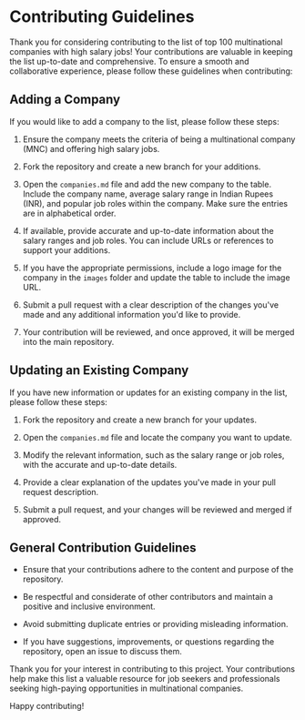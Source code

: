 # Contributing Guidelines

Thank you for considering contributing to the list of top 100 multinational companies with high salary jobs! Your contributions are valuable in keeping the list up-to-date and comprehensive. To ensure a smooth and collaborative experience, please follow these guidelines when contributing:

## Adding a Company

If you would like to add a company to the list, please follow these steps:

1. Ensure the company meets the criteria of being a multinational company (MNC) and offering high salary jobs.

2. Fork the repository and create a new branch for your additions.

3. Open the `companies.md` file and add the new company to the table. Include the company name, average salary range in Indian Rupees (INR), and popular job roles within the company. Make sure the entries are in alphabetical order.

4. If available, provide accurate and up-to-date information about the salary ranges and job roles. You can include URLs or references to support your additions.

5. If you have the appropriate permissions, include a logo image for the company in the `images` folder and update the table to include the image URL.

6. Submit a pull request with a clear description of the changes you've made and any additional information you'd like to provide.

7. Your contribution will be reviewed, and once approved, it will be merged into the main repository.

## Updating an Existing Company

If you have new information or updates for an existing company in the list, please follow these steps:

1. Fork the repository and create a new branch for your updates.

2. Open the `companies.md` file and locate the company you want to update.

3. Modify the relevant information, such as the salary range or job roles, with the accurate and up-to-date details.

4. Provide a clear explanation of the updates you've made in your pull request description.

5. Submit a pull request, and your changes will be reviewed and merged if approved.

## General Contribution Guidelines

- Ensure that your contributions adhere to the content and purpose of the repository.

- Be respectful and considerate of other contributors and maintain a positive and inclusive environment.

- Avoid submitting duplicate entries or providing misleading information.

- If you have suggestions, improvements, or questions regarding the repository, open an issue to discuss them.

Thank you for your interest in contributing to this project. Your contributions help make this list a valuable resource for job seekers and professionals seeking high-paying opportunities in multinational companies.

Happy contributing!
